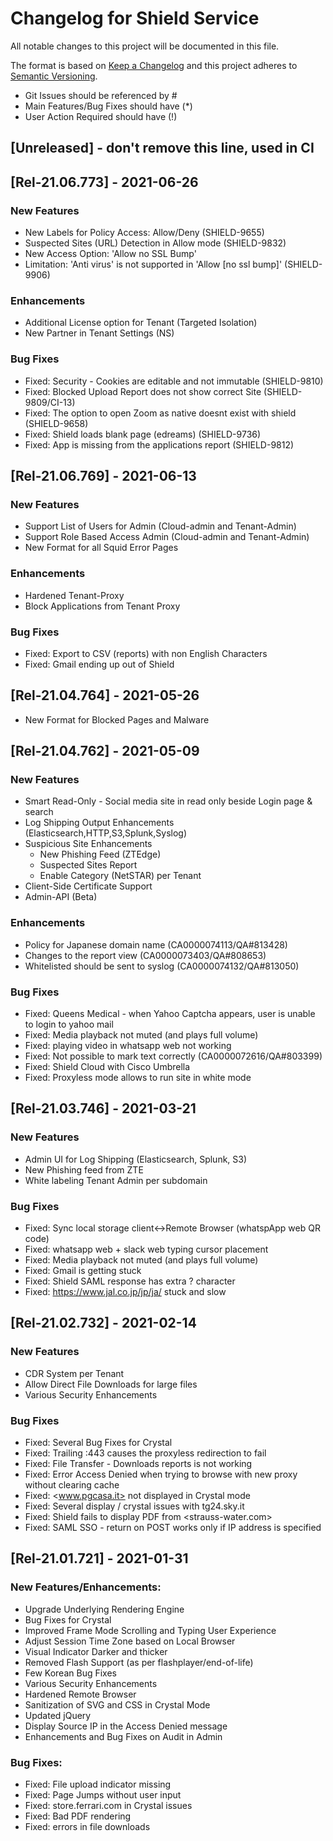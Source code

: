 # Changelog for Shield Service

All notable changes to this project will be documented in this file.

The format is based on [Keep a Changelog](http://keepachangelog.com/en/1.0.0/)
and this project adheres to [Semantic Versioning](http://semver.org/spec/v2.0.0.html).

- Git Issues should be referenced by #
- Main Features/Bug Fixes should have (*)
- User Action Required should have (!)

## [Unreleased] - don't remove this line, used in CI

## [Rel-21.06.773] - 2021-06-26

### New Features

- New Labels for Policy Access: Allow/Deny (SHIELD-9655)
- Suspected Sites (URL) Detection in Allow mode (SHIELD-9832)
- New Access Option: 'Allow no SSL Bump'
- Limitation: 'Anti virus' is not supported in 'Allow [no ssl bump]' (SHIELD-9906)

### Enhancements

- Additional License option for Tenant (Targeted Isolation)
- New Partner in Tenant Settings (NS) 

### Bug Fixes

- Fixed: Security - Cookies are editable and not immutable (SHIELD-9810)
- Fixed: Blocked Upload Report does not show correct Site (SHIELD-9809/CI-13)
- Fixed: The option to open Zoom as native doesnt exist with shield (SHIELD-9658)
- Fixed: Shield loads blank page (edreams) (SHIELD-9736)
- Fixed: App is missing from the applications report (SHIELD-9812)

## [Rel-21.06.769] - 2021-06-13

### New Features

- Support List of Users for Admin (Cloud-admin and Tenant-Admin) 
- Support Role Based Access Admin (Cloud-admin and Tenant-Admin)
- New Format for all Squid Error Pages 

### Enhancements

- Hardened Tenant-Proxy
- Block Applications from Tenant Proxy

### Bug Fixes

- Fixed: Export to CSV (reports) with non English Characters
- Fixed: Gmail ending up out of Shield

## [Rel-21.04.764] - 2021-05-26

- New Format for Blocked Pages and Malware

## [Rel-21.04.762] - 2021-05-09

### New Features

- Smart Read-Only - Social media site in read only beside Login page & search
- Log Shipping Output Enhancements (Elasticsearch,HTTP,S3,Splunk,Syslog)
- Suspicious Site Enhancements
  - New Phishing Feed (ZTEdge)
  - Suspected Sites Report
  - Enable Category  (NetSTAR) per Tenant
- Client-Side Certificate Support
- Admin-API (Beta)

### Enhancements

- Policy for Japanese domain name (CA0000074113/QA#813428) 
- Changes to the report view (CA0000073403/QA#808653)
- Whitelisted should be sent to syslog (CA0000074132/QA#813050)
 
### Bug Fixes

- Fixed: Queens Medical - when Yahoo Captcha appears, user is unable to login to yahoo mail
- Fixed: Media playback not muted (and plays full volume) 
- Fixed: playing video in whatsapp web not working 
- Fixed: Not possible to mark text correctly (CA0000072616/QA#803399)
- Fixed: Shield Cloud with Cisco Umbrella 
- Fixed: Proxyless mode allows to run site in white mode

## [Rel-21.03.746] - 2021-03-21

### New Features

- Admin UI for Log Shipping (Elasticsearch, Splunk, S3)
- New Phishing feed from ZTE
- White labeling Tenant Admin per subdomain

### Bug Fixes

- Fixed: Sync local storage client<->Remote Browser (whatspApp web QR code)
- Fixed: whatsapp web + slack web typing cursor placement
- Fixed: Media playback not muted (and plays full volume)
- Fixed: Gmail is getting stuck
- Fixed: Shield SAML response has extra ? character
- Fixed: <https://www.jal.co.jp/jp/ja/> stuck and slow

## [Rel-21.02.732] - 2021-02-14

### New Features

- CDR System per Tenant
- Allow Direct File Downloads for large files
- Various Security Enhancements

### Bug Fixes

- Fixed: Several Bug Fixes for Crystal
- Fixed: Trailing :443 causes the proxyless redirection to fail 
- Fixed: File Transfer - Downloads reports is not working
- Fixed: Error Access Denied when trying to browse with new proxy without clearing cache 
- Fixed: <www.pgcasa.it> not displayed in Crystal mode 
- Fixed: Several display / crystal issues with tg24.sky.it 
- Fixed: Shield fails to display PDF from <strauss-water.com>
- Fixed: SAML SSO - return on POST works only if IP address is specified

## [Rel-21.01.721] - 2021-01-31

### New Features/Enhancements:

- Upgrade Underlying Rendering Engine
- Bug Fixes for Crystal
- Improved Frame Mode Scrolling and Typing User Experience
- Adjust Session Time Zone based on Local Browser
- Visual Indicator Darker and thicker
- Removed Flash Support (as per flashplayer/end-of-life)
- Few Korean Bug Fixes
- Various Security Enhancements
-   Hardened Remote Browser
-   Sanitization of SVG and CSS in Crystal Mode
-   Updated jQuery
- Display Source IP in the Access Denied message
- Enhancements and Bug Fixes on Audit in Admin

### Bug Fixes:
- Fixed: File upload indicator missing 
- Fixed: Page Jumps without user input
- Fixed: store.ferrari.com in Crystal issues 
- Fixed: Bad PDF rendering 
- Fixed: errors in file downloads
